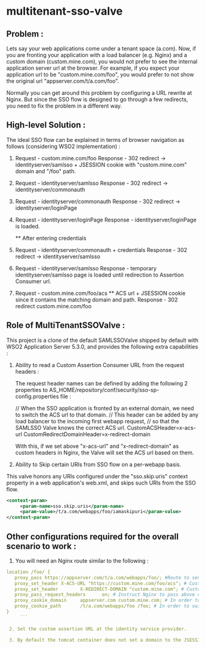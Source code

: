 # multitenant-sso-valve

## Problem : 

Lets say your web applications come under a tenant space (a.com). Now, if you are fronting your application with a load balancer (e.g. Nginx) and a custom domain (custom.mine.com), you would not prefer to see the internal application server url at the browser. For example, if you expect your application url to be "custom.mine.com/foo", you would prefer to not show the original url "appserver.com/t/a.com/foo". 

Normally you can get around this problem by configuring a URL rewrite at Nginx. But since the SSO flow is designed to go through a few redirects, you need to fix the problem in a different way. 

## High-level Solution : 

The ideal SSO flow can be explained in terms of browser navigation as follows (considering WSO2 implementation) : 

1.  Request - custom.mine.com/foo
    Response - 302 redirect -> identityserver/samlsso + JSESSION cookie with "custom.mine.com" domain and "/foo" path.

2.  Request - identityserver/samlsso
    Response - 302 redirect -> identityserver/commonauth 

3.  Request - identityserver/commonauth 
    Response - 302 redirect -> identityserver/loginPage 

4.  Request - identityserver/loginPage 
    Response - identityserver/loginPage is loaded. 

    ** After entering credentials 
5.  Request - identityserver/commonauth + credentials
    Response - 302 redirect -> identityserver/samlsso

6.  Request - identityserver/samlsso
    Response - temporary identityserver/samlsso page is loaded until redirection to Assertion Consumer url. 

7.  Request - custom.mine.com/foo/acs ** ACS url + JSESSION cookie since it contains the matching domain and path.
    Response - 302 redirect custom.mine.com/foo

## Role of MultiTenantSSOValve : 

This project is a clone of the default SAMLSSOValve shipped by default with WSO2 Application Server 5.3.0, and provides the following extra capabilities : 

1. Ability to read a Custom Assertion Consumer URL from the request headers : 

    The request header names can be defined by adding the following 2 properties to AS_HOME/repository/conf/security/sso-sp-  config.properties file : 

      // When the SSO application is fronted by an external domain, we need to switch the ACS url to that domain. 
      // This header can be added by any load balancer to the incoming first webapp request, 
      // so that the SAMLSSO Valve knows the correct ACS url. 
      CustomACSHeader=x-acs-url
      CustomRedirectDomainHeader=x-redirect-domain
      
   With this, if we set above "x-acs-url" and "x-redirect-domain" as custom headers in Nginx, the Valve will set the ACS url based on them. 
   
 2. Ability to Skip certain URIs from SSO flow on a per-webapp basis. 
 
   This valve honors any URIs configured under the "sso.skip.uris" context property in a web application's web.xml, and skips such URls from the SSO flow. 
   
   ```xml
   <context-param>
        <param-name>sso.skip.uris</param-name>
        <param-value>/t/a.com/webapps/foo/iamaskipuri</param-value>
   </context-param>
   ```

   
 ## Other configurations required for the overall scenario to work : 
 
 1. You will need an Nginx route similar to the following : 
 
 ```yaml
 location /foo/ {
	proxy_pass https://appserver.com/t/a.com/webapps/foo/; #Route to send the request.
	proxy_set_header X-ACS-URL "https://custom.mine.com/foo/acs"; # Custom HTTP Header to communicate the ACS url to appserver. 
	proxy_set_header        X-REDIRECT-DOMAIN "custom.mine.com"; # Custom HTTP Header to communicate the redirect domain to appserver. 
	proxy_pass_request_headers      on;	# Instruct Nginx to pass above custom headers. 
	proxy_cookie_domain     appserver.com custom.mine.com; # In order to switch the domain of the cookies in response.
	proxy_cookie_path       /t/a.com/webapps/foo /foo; # In order to switch the path of the cookies in response.
}
      ```
      
  2. Set the custom assertion URL at the identity service provider.
  
  3. By default the tomcat container does not set a domain to the JSESSION cookie, and this causes the above "proxy_cookie_domain" directive to not be executed in Nginx. So, to enforce the appserver domain, we must add the  sessionCookieDomain="appserver.com" attribute to the context tag in AS_HOME/repository/conf/tomcat/context.xml. 
 
  
 
  
